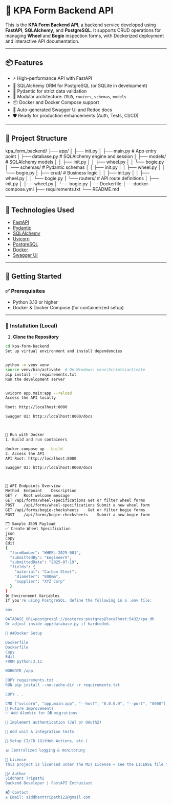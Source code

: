 # 🚀 KPA Form Backend API

This is the **KPA Form Backend API**, a backend service developed using **FastAPI**, **SQLAlchemy**, and **PostgreSQL**. It supports CRUD operations for managing **Wheel** and **Bogie** inspection forms, with Dockerized deployment and interactive API documentation.

---

## 📦 Features

- ⚡ High-performance API with FastAPI
- 🧱 SQLAlchemy ORM for PostgreSQL (or SQLite in development)
- 🧾 Pydantic for strict data validation
- 🧪 Modular architecture: `CRUD`, `routers`, `schemas`, `models`
- 📦 Docker and Docker Compose support
- 🧬 Auto-generated Swagger UI and Redoc docs
- 🛡️ Ready for production enhancements (Auth, Tests, CI/CD)

---

## 📁 Project Structure

kpa_form_backend/
├── app/
│ ├── init.py
│ ├── main.py # App entry point
│ ├── database.py # SQLAlchemy engine and session
│ ├── models/ # SQLAlchemy models
│ │ ├── init.py
│ │ ├── wheel.py
│ │ └── bogie.py
│ ├── schemas/ # Pydantic schemas
│ │ ├── init.py
│ │ ├── wheel.py
│ │ └── bogie.py
│ ├── crud/ # Business logic
│ │ ├── init.py
│ │ ├── wheel.py
│ │ └── bogie.py
│ └── routers/ # API route definitions
│ ├── init.py
│ ├── wheel.py
│ └── bogie.py
├── Dockerfile
├── docker-compose.yml
├── requirements.txt
└── README.md


---

## 🧰 Technologies Used

- [FastAPI](https://fastapi.tiangolo.com/)
- [Pydantic](https://pydantic-docs.helpmanual.io/)
- [SQLAlchemy](https://www.sqlalchemy.org/)
- [Uvicorn](https://www.uvicorn.org/)
- [PostgreSQL](https://www.postgresql.org/)
- [Docker](https://www.docker.com/)
- [Swagger UI](https://swagger.io/tools/swagger-ui/)

---

## 🏁 Getting Started

### ✅ Prerequisites

- Python 3.10 or higher
- Docker & Docker Compose (for containerized setup)

---

### 🔧 Installation (Local)

1. **Clone the Repository**

```bash git clone https://github.com/your-username/kpa-form-backend.git
cd kpa-form-backend
Set up virtual environment and install dependencies


python -m venv venv
source venv/bin/activate  # On Windows: venv\Scripts\activate
pip install -r requirements.txt
Run the development server


uvicorn app.main:app --reload
Access the API locally

Root: http://localhost:8000

Swagger UI: http://localhost:8000/docs



🐳 Run with Docker
1. Build and run containers

docker-compose up --build
2. Access the API
API Root: http://localhost:8000

Swagger UI: http://localhost:8000/docs



📜 API Endpoints Overview
Method	Endpoint	Description
GET	/	Root welcome message
GET	/api/forms/wheel-specifications	Get or filter wheel forms
POST	/api/forms/wheel-specifications	Submit a new wheel form
GET	/api/forms/bogie-checksheets	Get or filter bogie forms
POST	/api/forms/bogie-checksheets	Submit a new bogie form

🗂️ Sample JSON Payload
✅ Create Wheel Specification
json
Copy
Edit
{
  "formNumber": "WHEEL-2025-001",
  "submittedBy": "EngineerX",
  "submittedDate": "2025-07-19",
  "fields": {
    "material": "Carbon Steel",
    "diameter": "800mm",
    "supplier": "XYZ Corp"
  }
}
🛠 Environment Variables
If you're using PostgreSQL, define the following in a .env file:

env

DATABASE_URL=postgresql://postgres:postgres@localhost:5432/kpa_db
Or adjust inside app/database.py if hardcoded.

🐳 ##Docker Setup

Dockerfile
Dockerfile
Copy
Edit
FROM python:3.11

WORKDIR /app

COPY requirements.txt .
RUN pip install --no-cache-dir -r requirements.txt

COPY . .

CMD ["uvicorn", "app.main:app", "--host", "0.0.0.0", "--port", "8000"]
🧪 Future Improvements
✅ Add Alembic for DB migrations

🔐 Implement authentication (JWT or OAuth2)

🧪 Add unit & integration tests

🚀 Setup CI/CD (GitHub Actions, etc.)

📊 Centralized logging & monitoring

📄 License
This project is licensed under the MIT License – see the LICENSE file for details.

🙋‍♂️ Author
Siddhant Tripathi
Backend Developer | FastAPI Enthusiast

📬 Contact
✉️ Email: siddhanttripathi22@gmail.com






